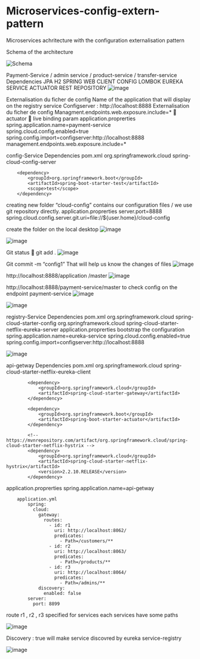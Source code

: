 # Microservices-config-extern-pattern
Microservices achritecture with the configuration externalisation pattern

Schema of the architecture 

![Schema](https://github.com/achrafsq/Microservices-config-extern-pattern/assets/137192466/ed2d285f-a337-43bc-b460-f6ebbb2a8a98)


Payment-Service / admin service / product-service / transfer-service
		Dependencies
				JPA 
				H2
				SPRING WEB
				CLIENT CONFIG 
				LOMBOK
				EUREKA SERVICE
				ACTUATOR
				REST REPOSITORY
![image](https://github.com/achrafsq/Microservices-config-extern-pattern/assets/137192466/f72af5bc-8c51-4de7-826f-7d3647979d18)



Externalisation du ficher de config
Name of the application that will display on the registry service
Configserver : http://localhost:8888 Externalisation du ficher de config
Managment.endpoints.web.exposure.include=*  actuator  live binding param 
application.proprerties
		spring.application.name=payment-service
		spring.cloud.config.enabled=true
		spring.config.import=configserver:http://localhost:8888 
		management.endpoints.web.exposure.include=*

config-Service
	Dependencies 
 		pom.xml
		<dependency>
		    <groupId>org.springframework.cloud</groupId>
		    <artifactId>spring-cloud-config-server</artifactId>
		</dependency>
		
		<dependency>
		    <groupId>org.springframework.boot</groupId>
		    <artifactId>spring-boot-starter-test</artifactId>
		    <scope>test</scope>
		</dependency>

creating new folder “cloud-config” contains our configuration files / we use git repository directly.
application.proprerties
		server.port=8888
		spring.cloud.config.server.git.uri=file://${user.home}/cloud-config

create the folder on the local desktop
![image](https://github.com/achrafsq/Microservices-config-extern-pattern/assets/137192466/aa52270f-d8a4-4191-90ab-f5f2718a84ed)

![image](https://github.com/achrafsq/Microservices-config-extern-pattern/assets/137192466/eaa65d1b-83c5-4206-95d0-6c4d1534d68e)

Git status   git add .
![image](https://github.com/achrafsq/Microservices-config-extern-pattern/assets/137192466/7c217337-de44-4e00-bd7e-ee2a83234891)

Git commit -m “config1”
That will help us know the changes of files
![image](https://github.com/achrafsq/Microservices-config-extern-pattern/assets/137192466/7c8a2e36-2393-4b4f-93dc-46e31d9a04f4)

http://localhost:8888/application /master
![image](https://github.com/achrafsq/Microservices-config-extern-pattern/assets/137192466/4527704d-7c3b-4ae8-85a5-28f4c63a1386)

http://localhost:8888/payment-service/master    to check config on the endpoint payment-service
![image](https://github.com/achrafsq/Microservices-config-extern-pattern/assets/137192466/e5956bf3-d08e-42e4-8e27-a4b2523b4087)

![image](https://github.com/achrafsq/Microservices-config-extern-pattern/assets/137192466/93881ee9-403c-4720-b07c-a7ea6b6d2003)

registry-Service
		Dependencies
  			pom.xml
			<dependency>
			    <groupId>org.springframework.cloud</groupId>
			    <artifactId>spring-cloud-starter-config</artifactId>
			</dependency>
			<dependency>
			    <groupId>org.springframework.cloud</groupId>
			    <artifactId>spring-cloud-starter-netflix-eureka-server</artifactId>
			</dependency>
application.proprerties
		bootstrap the configuration
		spring.application.name=eureka-service
		spring.cloud.config.enabled=true
		spring.config.import=configserver:http://localhost:8888

![image](https://github.com/achrafsq/Microservices-config-extern-pattern/assets/137192466/288dae53-0a47-4559-ad86-1c4b568fc572)

api-getway
		Dependencies
  			pom.xml
			<dependency>
			    <groupId>org.springframework.cloud</groupId>
			    <artifactId>spring-cloud-starter-netflix-eureka-client</artifactId>
			</dependency>
			
			<dependency>
			    <groupId>org.springframework.cloud</groupId>
			    <artifactId>spring-cloud-starter-gateway</artifactId>
			</dependency>
			
			<dependency>
			    <groupId>org.springframework.boot</groupId>
			    <artifactId>spring-boot-starter-actuator</artifactId>
			</dependency>
			
			<!-- https://mvnrepository.com/artifact/org.springframework.cloud/spring-cloud-starter-netflix-hystrix -->
			<dependency>
			    <groupId>org.springframework.cloud</groupId>
			    <artifactId>spring-cloud-starter-netflix-hystrix</artifactId>
			    <version>2.2.10.RELEASE</version>
			</dependency>

application.proprerties
		spring.application.name=api-getway

		application.yml
			spring:
			  cloud:
			    gateway:
			      routes:
			        - id: r1
			          uri: http://localhost:8062/
			          predicates:
			            - Path=/customers/**
			        - id: r2
			          uri: http://localhost:8063/
			          predicates:
			            - Path=/products/**
			        - id: r3
			          uri: http://localhost:8064/
			          predicates:
			            - Path=/admins/**
			    discovery:
			      enabled: false
			server:
			  port: 8899
route r1 , r2 , r3 specified for  services  each services have some paths

![image](https://github.com/achrafsq/Microservices-config-extern-pattern/assets/137192466/ac15d270-c02d-4606-8c27-c5de3da662a0)

Discovery : true    will make service discovred by eureka service-registry

![image](https://github.com/achrafsq/Microservices-config-extern-pattern/assets/137192466/263ba86a-7504-4c66-ba45-2997836f427e)
